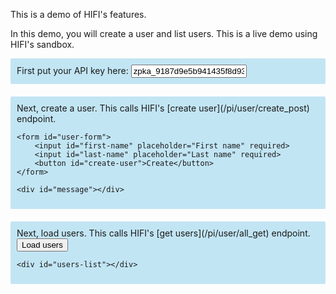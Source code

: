 This is a demo of HIFI's features.

In this demo, you will create a user and list users. This is a live demo using HIFI's sandbox.

<style>
    .step {
        background-color: rgba(135, 206, 235, 0.5);
        padding: 10px;
        border-radius: 2px;
        margin-bottom: 20px;
    }
</style>

<script>
    console.log('kelly')
    window.onload = function() {
        const usersButton = document.getElementById("users")
        const userForm = document.getElementById("user-form")

        usersButton.onclick = async function() {
            const apiInput = document.getElementById("api-key").value;
            const usersRequest = await fetch('https://try.readme.io/https://sandbox.hifibridge.com/user/all', {
                headers: {
                    "authorization": `Bearer ${apiInput}`
                }
            });
            const users = (await usersRequest.json())['users'];
            let usersHTML = "<ul>";
            console.log(users);
            users.forEach((user) => {
                usersHTML += `<li>Name: ${user['name']}, ID: ${user['userId']}</li>`
            })
            usersHTML += "</ul>";
            document.getElementById('users-list').innerHTML = usersHTML;
        }
        
        userForm.onsubmit = async function(event) {
            event.preventDefault();
            const apiInput = document.getElementById("api-key").value;
            document.getElementById('message').innerText = "Loading";
            const request = await fetch('https://try.readme.io/https://sandbox.hifibridge.com/user/create', {
                method: "POST",
                headers: {
                    "accept": "application/json",
                    "content-type": "application/json",
                    "authorization": `Bearer ${apiInput}`
                },
                body: JSON.stringify({
                    "userType": "individual",
                    "legalFirstName": document.getElementById('first-name').value,
                    "legalLastName": document.getElementById('last-name').value,
                    "complianceEmail": "[[email protected]](/cdn-cgi/l/email-protection)",
                    "compliancePhone": "+17025055658",
                    "dateOfBirth": "1964-05-13",
                    "taxIdentificationNumber": "431931235",
                    "addressLine1": "2921 S Cooper St",
                    "city": "Arlington",
                    "stateProvinceRegion": "TX",
                    "postalCode": "76015",
                    "country": "USA",
                    "signedAgreementId": "b5a913fd-7cfc-4609-ae27-3a0a46298037",
                    "ipAddress": "31.222.254.178",
                    "govIdCountry": "USA"
                })
            });

            if (request.status === 200) {
                document.getElementById('message').innerText = "Successfully created a user";
            } else {
                document.getElementById('message').innerText = "Got an error creating a user";
            }
        }
    }

    function test(event) {
        event.preventDefault();
        // console.log(document.getElementById('name').value)
    }
</script>


<div class="step">
    First put your API key here: <input type="text" id="api-key" value="zpka_9187d9e5b941435f8d934ad788f93254_3d7efa93">
</div>
<div class="step">
    Next, create a user. This calls HIFI's [create user](/pi/user/create_post) endpoint.

    <form id="user-form">
        <input id="first-name" placeholder="First name" required>
        <input id="last-name" placeholder="Last name" required>
        <button id="create-user">Create</button>
    </form>

    <div id="message"></div>
</div>

<div class="step">
    Next, load users. This calls HIFI's [get users](/pi/user/all_get) endpoint. <button id="users">Load users</button>

    <div id="users-list"></div>
</div>
